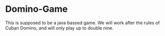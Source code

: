 # Domino-Game

This is supposed to be a java bassed game. We will work after the rules of Cuban Domino, and will only play up to double nine.
